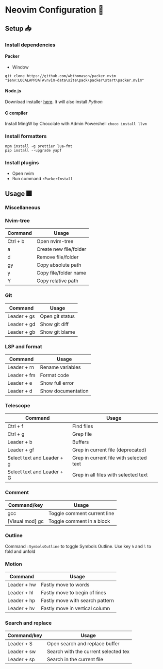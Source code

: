 # Neovim Configuration 🔧

## Setup 📥

### Install dependencies

#### Packer

- Window

```
git clone https://github.com/wbthomason/packer.nvim "$env:LOCALAPPDATA\nvim-data\site\pack\packer\start\packer.nvim"
```

#### Node.js

Download installer [here](https://nodejs.org/en/download). It will also install _Python_

#### C compiler

Install MingW by Chocolate with Admin Powershell
`choco install llvm`

### Install formatters

```
npm install -g prettier lua-fmt
pip install --upgrade yapf

```

### Install plugins

- Open nvim
- Run command `:PackerInstall`

## Usage 🎆

### Miscellaneous

### Nvim-tree

| Command  | Usage                  |
| -------- | ---------------------- |
| Ctrl + b | Open nvim-tree         |
| a        | Create new file/folder |
| d        | Remove file/folder     |
| gy       | Copy absolute path     |
| y        | Copy file/folder name  |
| Y        | Copy relative path     |

### Git

| Command     | Usage           |
| ----------- | --------------- |
| Leader + gs | Open git status |
| Leader + gd | Show git diff   |
| Leader + gb | Show git blame  |

### LSP and format

| Command     | Usage              |
| ----------- | ------------------ |
| Leader + rn | Rename variables   |
| Leader + fm | Format code        |
| Leader + e  | Show full error    |
| Leader + d  | Show documentation |

### Telescope

| Command                    | Usage                                   |
| -------------------------- | --------------------------------------- |
| Ctrl + f                   | Find files                              |
| Ctrl + g                   | Grep file                               |
| Leader + b                 | Buffers                                 |
| Leader + gf                | Grep in current file (deprecated)       |
| Select text and Leader + g | Grep in current file with selected text |
| Select text and Leader + G | Grep in all files with selected text    |

### Comment

| Command/key     | Usage                       |
| --------------- | --------------------------- |
| gcc             | Toggle comment current line |
| [Visual mod] gc | Toggle comment in a block   |

### Outline

Command `:SymbolsOutline` to toggle Symbols Outline. Use key `h` and `l` to fold and unfold

### Motion

| Command     | Usage                           |
| ----------- | ------------------------------- |
| Leader + hw | Fastly move to words            |
| Leader + hl | Fastly move to begin of lines   |
| Leader + hp | Fastly move with search pattern |
| Leader + hv | Fastly move in vertical column  |

### Search and replace

| Command/key | Usage                                |
| ----------- | ------------------------------------ |
| Leader + S  | Open search and replace buffer       |
| Leader + sw | Search with the current selected tex |
| Leader + sp | Search in the current file           |
